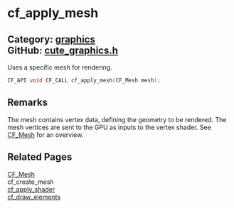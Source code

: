 [](../header.md ':include')

# cf_apply_mesh

Category: [graphics](/api_reference?id=graphics)  
GitHub: [cute_graphics.h](https://github.com/RandyGaul/cute_framework/blob/master/include/cute_graphics.h)  
---

Uses a specific mesh for rendering.

```cpp
CF_API void CF_CALL cf_apply_mesh(CF_Mesh mesh);
```

## Remarks

The mesh contains vertex data, defining the geometry to be rendered. The mesh vertices are sent to the GPU as inputs to
the vertex shader. See [CF_Mesh](/graphics/cf_mesh.md) for an overview.

## Related Pages

[CF_Mesh](/graphics/cf_mesh.md)  
cf_create_mesh  
[cf_apply_shader](/graphics/cf_apply_shader.md)  
[cf_draw_elements](/graphics/cf_draw_elements.md)  

